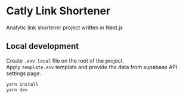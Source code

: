 # Catly Link Shortener

Analytic link shortener project written in Next.js

## Local development
Create `.env.local` file on the root of the project.  
Apply `template.env` template and provide the data from supabase API settings page.

```bash
yarn install
yarn dev
```
